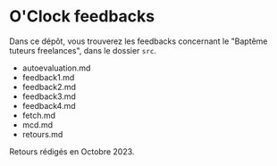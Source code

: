 # O'Clock feedbacks

Dans ce dépôt, vous trouverez les feedbacks concernant le "Baptême tuteurs freelances", dans le dossier `src`.

- autoevaluation.md
- feedback1.md
- feedback2.md
- feedback3.md
- feedback4.md
- fetch.md
- mcd.md
- retours.md

Retours rédigés en Octobre 2023.

